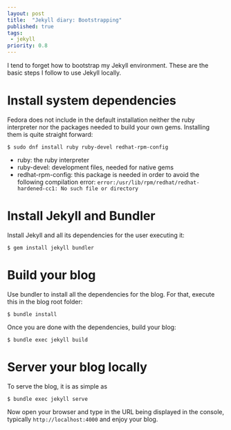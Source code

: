```yaml
---
layout: post
title:  "Jekyll diary: Bootstrapping"
published: true
tags: 
 - jekyll
priority: 0.8
---
```


I tend to forget how to bootstrap my Jekyll environment. These are the basic steps I follow to use Jekyll locally.

# Install system dependencies
Fedora does not include in the default installation neither the ruby interpreter nor the packages needed to build your own gems. Installing them is quite straight forward:

    $ sudo dnf install ruby ruby-devel redhat-rpm-config

* ruby: the ruby interpreter
* ruby-devel: development files, needed for native gems
* redhat-rpm-config: this package is needed in order to avoid the following compilation error: `error:/usr/lib/rpm/redhat/redhat-hardened-cc1: No such file or directory `

# Install Jekyll and Bundler
Install Jekyll and all its dependencies for the user executing it:

    $ gem install jekyll bundler

# Build your blog

Use bundler to install all the dependencies for the blog. For that, execute this in the blog root folder:

    $ bundle install

Once you are done with the dependencies, build your blog:

    $ bundle exec jekyll build

# Server your blog locally

To serve the blog, it is as simple as

    $ bundle exec jekyll serve

Now open your browser and type in the URL being displayed in the console, typically `http://localhost:4000` and enjoy your blog.
